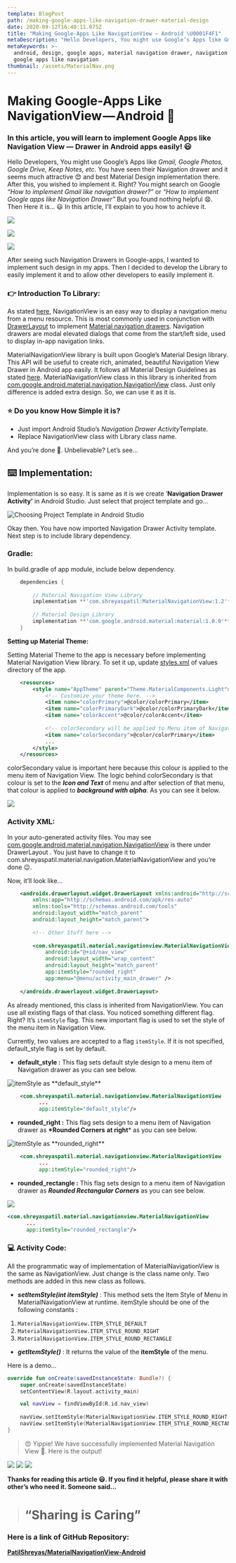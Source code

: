 ```yaml
---
template: BlogPost
path: /making-google-apps-like-navigation-drawer-material-design
date: 2020-09-12T16:40:11.075Z
title: "Making Google-Apps Like NavigationView — Android \U0001F4F1"
metaDescription: "Hello Developers, You might use Google’s Apps like Gmail, Google Photos, Google Drive, Keep Notes, etc. You have seen their Navigation drawer and it seems much attractive \U0001F60D and best Material Design implementation there. After this, you wished to implement it. Right? You might search on Google “How to implement Gmail like navigation drawer?” or “How to implement Google apps like Navigation Drawer” But you found nothing helpful \U0001F627. Then Here it is… \U0001F603 In this article, I’ll explain to you how to achieve it."
metaKeywords: >-
  android, design, google apps, material navigation drawer, navigation ui,
  google apps like navigation
thumbnail: /assets/MaterialNav.png
---
```

# Making Google-Apps Like NavigationView — Android 📱

### In this article, you will learn to implement Google Apps like Navigation View — Drawer in Android apps easily! 😃

Hello Developers, You might use Google’s Apps like *Gmail, Google Photos, Google Drive, Keep Notes, etc.* You have seen their Navigation drawer and it seems much attractive 😍 and best Material Design implementation there. After this, you wished to implement it. Right? You might search on Google *“How to implement Gmail like navigation drawer?”* or *“How to implement Google apps like Navigation Drawer”* But you found nothing helpful 😧. Then Here it is… 😃 In this article, I’ll explain to you how to achieve it.

![](https://cdn-images-1.medium.com/max/2150/1*TV3tlp-ECNkK9AS-y9rl2A.png)

![](https://cdn-images-1.medium.com/max/2000/1*kOLMbHrUMGRqzUCCzAiEmQ.png)

![](https://cdn-images-1.medium.com/max/2160/1*tlij6EYm922Le0aqtBiTkQ.png)

After seeing such Navigation Drawers in Google-apps, I wanted to implement such design in my apps. Then I decided to develop the Library to easily implement it and to allow other developers to easily implement it.

### 👉 Introduction To Library:

As stated [here](https://material.io/develop/android/components/navigation-view/), NavigationView is an easy way to display a navigation menu from a menu resource. This is most commonly used in conjunction with [DrawerLayout](https://developer.android.com/reference/android/support/v4/widget/DrawerLayout.html) to implement [Material navigation drawers](https://material.io/go/design-navigation-drawer). Navigation drawers are modal elevated dialogs that come from the start/left side, used to display in-app navigation links.

MaterialNavigationView library is built upon Google’s Material Design library. This API will be useful to create rich, animated, beautiful Navigation View Drawer in Android app easily. It follows all Material Design Guidelines as stated [here](https://material.io/). MaterialNavigationView class in this library is inherited from [com.google.android.material.navigation.NavigationView](https://github.com/material-components/material-components-android/blob/master/docs/components/NavigationView.md) class. Just only difference is added extra design. So, we can use it as it is.

### ⭐️ Do you know How Simple it is?

* Just import Android Studio’s *Navigation Drawer Activity*Template.
* Replace NavigationView class with Library class name.

And you’re done 🚀. Unbelievable? Let’s see…

## ⌨️ Implementation:

Implementation is so easy. It is same as it is we create ‘**Navigation Drawer Activity’** in Android Studio. Just select that project template and go…

![Choosing Project Template in Android Studio](https://cdn-images-1.medium.com/max/2000/1*gNQCVMpwl8o--XRQKxJ7iw.png)

Okay then. You have now imported Navigation Drawer Activity template. Next step is to include library dependency.

### Gradle:

In build.gradle of app module, include below dependency.

```groovy
    dependencies {
    
        // Material Navigation View Library
        implementation **'com.shreyaspatil:MaterialNavigationView:1.2'**
    
        // Material Design Library
        implementation **'com.google.android.material:material:1.0.0'**
    }
```

**Setting up Material Theme:**

Setting Material Theme to the app is necessary before implementing Material Navigation View library. To set it up, update [styles.xml](https://github.com/PatilShreyas/MaterialNavigationView-Android/blob/master/app/src/main/res/values/styles.xml) of values directory of the app.

```xml
    <resources>
        <style name="AppTheme" parent="Theme.MaterialComponents.Light">
            <!-- Customize your theme here. -->
            <item name="colorPrimary">@color/colorPrimary</item>
            <item name="colorPrimaryDark">@color/colorPrimaryDark</item>
            <item name="colorAccent">@color/colorAccent</item>
            
            <!-- colorSecondary will be applied to Menu item of NavigationView -->
            <item name="colorSecondary">@color/colorPrimary</item>
            ...
        </style>
    </resources>
```

colorSecondary value is important here because this colour is applied to the menu item of Navigation View. The logic behind colorSecondary is that colour is set to the ***Icon and Text*** of menu and after selection of that menu, that colour is applied to ***background with alpha***. As you can see it below.

![](https://cdn-images-1.medium.com/max/2000/1*DU9m_Nd_E8KXUnNCBfYYOw.png)

### Activity XML:

In your auto-generated activity files. You may see [com.google.android.material.navigation.NavigationView](https://github.com/material-components/material-components-android/blob/master/docs/components/NavigationView.md) is there under DrawerLayout . You just have to change it to com.shreyaspatil.material.navigation.MaterialNavigationView and you’re done 😉.

Now, it’ll look like…

```xml
    <androidx.drawerlayout.widget.DrawerLayout xmlns:android="http://schemas.android.com/apk/res/android"
        xmlns:app="http://schemas.android.com/apk/res-auto"
        xmlns:tools="http://schemas.android.com/tools"
        android:layout_width="match_parent"
        android:layout_height="match_parent">
    
        <!-- Other Stuff here -->
    
        <com.shreyaspatil.material.navigationview.MaterialNavigationView
            android:id="@+id/nav_view"
            android:layout_width="wrap_content"
            android:layout_height="match_parent"
            app:itemStyle="rounded_right"
            app:menu="@menu/activity_main_drawer" />
    
    </androidx.drawerlayout.widget.DrawerLayout>
```

As already mentioned, this class is inherited from NavigationView. You can use all existing flags of that class. You noticed something different flag. Right? It’s `itemStyle` flag. This new important flag is used to set the style of the menu item in Navigation View.

Currently, two values are accepted to a flag `itemStyle`. If it is not specified, default_style flag is set by default.

* **default_style :** This flag sets default style design to a menu item of Navigation drawer as you can see below.

![itemStyle as \*\*default_style\*\*](https://cdn-images-1.medium.com/max/2000/1*1ioR6Enr_3Zl8rVdF_AE9Q.png)

```xml
    <com.shreyaspatil.material.navigationview.MaterialNavigationView
          ...
          app:itemStyle="default_style"/>
```

* **rounded_right :** This flag sets design to a menu item of Navigation drawer as **\*Rounded Corners** **at right*** as you can see below.

![itemStyle as \*\*rounded_right\*\*](https://cdn-images-1.medium.com/max/2000/1*wjfBjOtnjtnaUSeHWHl7Ig.png)

```xml
    <com.shreyaspatil.material.navigationview.MaterialNavigationView
          ...
          app:itemStyle="rounded_right"/>
```

* **rounded_rectangle :** This flag sets design to a menu item of Navigation drawer as ***Rounded Rectangular Corners*** as you can see below.

![](https://cdn-images-1.medium.com/max/2000/1*KJp5ki9sH4JGM96qIEPEDQ.png)

```xml
<com.shreyaspatil.material.navigationview.MaterialNavigationView
      ...
      app:itemStyle="rounded_rectangle"/>
```

### 💻 **Activity Code:**

All the programmatic way of implementation of MaterialNavigationView is the same as NavigationView. Just change is the class name only. Two methods are added in this new class as follows.

* ***setItemStyle(int itemStyle)*** : This method sets the Item Style of Menu in MaterialNavigationView at runtime. itemStyle should be one of the following constants :

1. `MaterialNavigationView.ITEM_STYLE_DEFAULT`
2. `MaterialNavigationView.ITEM_STYLE_ROUND_RIGHT`
3. `MaterialNavigationView.ITEM_STYLE_ROUND_RECTANGLE`

* ***getItemStyle()*** : It returns the value of the **itemStyle** of the menu.

Here is a demo…

```kotlin
override fun onCreate(savedInstanceState: Bundle?) {
    super.onCreate(savedInstanceState)
    setContentView(R.layout.activity_main)

    val navView = findViewById(R.id.nav_view)
    
    navView.setItemStyle(MaterialNavigationView.ITEM_STYLE_ROUND_RIGHT)     
    navView.setItemStyle(MaterialNavigationView.ITEM_STYLE_ROUND_RECTANGLE)
}
```

> 😍 Yippie! We have successfully implemented Material Navigation View 🚀. Here is the output!

![](https://cdn-images-1.medium.com/max/2000/1*0dmLbewCjOhCz-IluVcEpg.png) ![](https://cdn-images-1.medium.com/max/2000/1*uRnKeM5R4ziKdNoiq5gRrg.png) ![](https://cdn-images-1.medium.com/max/2000/1*ogc4vXWxOL16Ou3bAFUa2A.png)

**Thanks for reading this article 😃. If you find it helpful, please share it with other’s who need it. Someone said…**

> # **“Sharing is Caring”**

### Here is a link of **GitHub** Repository:

**[PatilShreyas/MaterialNavigationView-Android](https://github.com/PatilShreyas/MaterialNavigationView-Android/)**
